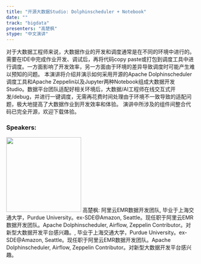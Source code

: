 ```yaml
---
title: "开源大数据Studio: Dolphinscheduler + Notebook"
date: "" 
track: "bigdata"
presenters: "高楚枫"
stype: "中文演讲"
---
```

对于大数据工程师来说，大数据作业的开发和调度通常是在不同的环境中进行的。需要在IDE中完成作业开发、调试后，再将代码copy paste或打包到调度工具中进行调度。一方面影响了开发效率，另一方面由于环境的差异导致调度时可能产生难以预知的问题。
本演讲将介绍并演示如何采用开源的Apache Dolphinscheduler调度工具和Apache Zeppelin以及Jupyter两种Notebook组成大数据开发Studio。数据平台团队适配好相关环境后，大数据/AI工程师在线交互式开发/debug，并进行一键调度，无需再花费时间处理由于环境不一致导致的适配问题，极大地提高了大数据作业到开发效率和体验。
演讲中所涉及的组件间整合代码已完全开源，欢迎下载体验。
 ### Speakers: 
 <img src="images/speaker/1069.png" width="200" />
 高楚枫: 阿里云EMR数据开发团队, 毕业于上海交通大学，Purdue University。ex-SDE@Amazon, Seattle。现任职于阿里云EMR数据开发团队。Apache Dolphinscheduler, Airflow, Zeppelin Contributor。对新型大数据开发平台感兴趣。, 毕业于上海交通大学，Purdue University。ex-SDE@Amazon, Seattle。现任职于阿里云EMR数据开发团队。Apache Dolphinscheduler, Airflow, Zeppelin Contributor。对新型大数据开发平台感兴趣。
 